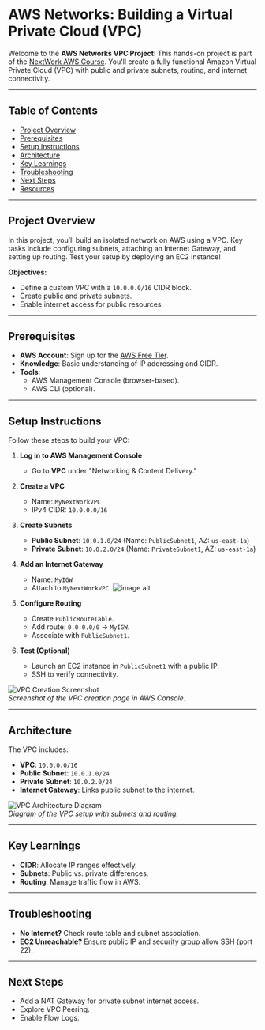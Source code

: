 # AWS Networks: Building a Virtual Private Cloud (VPC)

Welcome to the **AWS Networks VPC Project**! This hands-on project is part of the [NextWork AWS Course](https://learn.nextwork.org/projects/aws-networks-vpc?track=high). You'll create a fully functional Amazon Virtual Private Cloud (VPC) with public and private subnets, routing, and internet connectivity.

---

## Table of Contents
- [Project Overview](#project-overview)
- [Prerequisites](#prerequisites)
- [Setup Instructions](#setup-instructions)
- [Architecture](#architecture)
- [Key Learnings](#key-learnings)
- [Troubleshooting](#troubleshooting)
- [Next Steps](#next-steps)
- [Resources](#resources)

---

## Project Overview
In this project, you’ll build an isolated network on AWS using a VPC. Key tasks include configuring subnets, attaching an Internet Gateway, and setting up routing. Test your setup by deploying an EC2 instance!

**Objectives:**  
- Define a custom VPC with a `10.0.0.0/16` CIDR block.  
- Create public and private subnets.  
- Enable internet access for public resources.

---

## Prerequisites
- **AWS Account**: Sign up for the [AWS Free Tier](https://aws.amazon.com/free/).  
- **Knowledge**: Basic understanding of IP addressing and CIDR.  
- **Tools**:  
  - AWS Management Console (browser-based).  
  - AWS CLI (optional).

---

## Setup Instructions
Follow these steps to build your VPC:

1. **Log in to AWS Management Console**  
   - Go to **VPC** under "Networking & Content Delivery."

2. **Create a VPC**  
   - Name: `MyNextWorkVPC`  
   - IPv4 CIDR: `10.0.0.0/16`

3. **Create Subnets**  
   - **Public Subnet**: `10.0.1.0/24` (Name: `PublicSubnet1`, AZ: `us-east-1a`)  
   - **Private Subnet**: `10.0.2.0/24` (Name: `PrivateSubnet1`, AZ: `us-east-1a`)

4. **Add an Internet Gateway**  
   - Name: `MyIGW`  
   - Attach to `MyNextWorkVPC`.
  ![image alt](https://github.com/AtulSharmaGeit/AWS-X-Networking-Project/blob/571d887aa16a1edb456467ec605068c38509225d/Images/Internet%20Gateway.png)

5. **Configure Routing**  
   - Create `PublicRouteTable`.  
   - Add route: `0.0.0.0/0` → `MyIGW`.  
   - Associate with `PublicSubnet1`.

6. **Test (Optional)**  
   - Launch an EC2 instance in `PublicSubnet1` with a public IP.  
   - SSH to verify connectivity.

![VPC Creation Screenshot](https://github.com/username/repo/raw/main/vpc-creation.png)  
*Screenshot of the VPC creation page in AWS Console.*

---

## Architecture
The VPC includes:  
- **VPC**: `10.0.0.0/16`  
- **Public Subnet**: `10.0.1.0/24`  
- **Private Subnet**: `10.0.2.0/24`  
- **Internet Gateway**: Links public subnet to the internet.

![VPC Architecture Diagram](https://github.com/username/repo/raw/main/architecture-diagram.png)  
*Diagram of the VPC setup with subnets and routing.*

---

## Key Learnings
- **CIDR**: Allocate IP ranges effectively.  
- **Subnets**: Public vs. private differences.  
- **Routing**: Manage traffic flow in AWS.

---

## Troubleshooting
- **No Internet?** Check route table and subnet association.  
- **EC2 Unreachable?** Ensure public IP and security group allow SSH (port 22).

---

## Next Steps
- Add a NAT Gateway for private subnet internet access.  
- Explore VPC Peering.  
- Enable Flow Logs.

